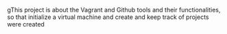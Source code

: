 gThis project is about the Vagrant and Github tools and their functionalities, so that initialize a virtual machine and create and keep track of projects were created